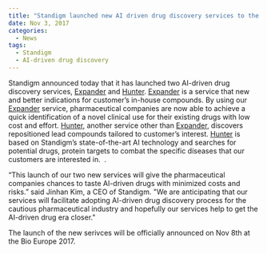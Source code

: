 ```yaml
---
title: "Standigm launched new AI driven drug discovery services to the industry"
date: Nov 3, 2017
categories:
  - News
tags:
  - Standigm
  - AI-driven drug discovery
---
```


Standigm announced today that it has launched two AI-driven drug discovery services, [Expander](http://www.standigm.com/service) and [Hunter](http://www.standigm.com/service). [Expander](http://www.standigm.com/service) is a service that new and better indications for customer’s in-house compounds. By using our [Expander](http://www.standigm.com/service) service, pharmaceutical companies are now able to achieve a quick identification of a novel clinical use for their existing drugs with low cost and effort. [Hunter](http://www.standigm.com/service), another service other than [Expander](http://www.standigm.com/service), discovers repositioned lead compounds tailored to customer’s interest. [Hunter](http://www.standigm.com/service) is based on Standigm’s state-of-the-art AI technology and searches for potential drugs, protein targets to combat the specific diseases that our customers are interested in.  .

“This launch of our two new services will give the pharmaceutical companies chances to taste AI-driven drugs with minimized costs and risks.” said Jinhan Kim, a CEO of Standigm. "We are anticipating that our services will facilitate adopting AI-driven drug discovery process for the cautious pharmaceutical industry and hopefully our services help to get the AI-driven drug era closer."

The launch of the new serivces will be officially announced on Nov 8th at the Bio Europe 2017.

